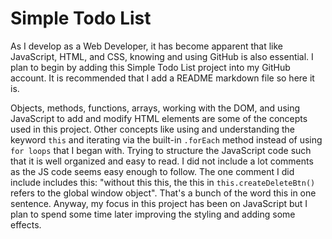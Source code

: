 # Simple Todo List

As I develop as a Web Developer, it has become apparent that like JavaScript, HTML, and CSS, knowing and using GitHub is also essential. I plan to begin by adding this Simple Todo List project into my GitHub account. It is recommended that I add a README markdown file so here it is.

Objects, methods, functions, arrays, working with the DOM, and using JavaScript to add and modify HTML elements are some of the concepts used in this project. Other concepts like using and understanding the keyword `this` and iterating via the built-in `.forEach` method instead of using `for loops` that I began with. Trying to structure the JavaScript code such that it is well organized and easy to read. I did not include a lot comments as the JS code seems easy enough to follow. The one comment I did include includes this: "without this this, the this in `this.createDeleteBtn()` refers to the global window object". That's a bunch of the word this in one sentence. Anyway, my focus in this project has been on JavaScript but I plan to spend some time later improving the styling and adding some effects.

